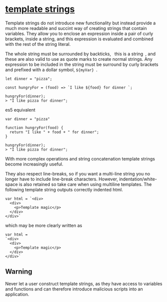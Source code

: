 # [template strings](https://developer.mozilla.org/en-US/docs/Web/JavaScript/Reference/template_strings)

Template strings do not introduce new functionality but instead provide a much more readable and succint way of creating strings that contain variables. They allow you to enclose an expression inside a pair of curly brackets, inside a string, and this expression is evaluated and combined with the rest of the string literal.

The whole string must be surrounded by backticks, ` `this is a string` `, and these are also valid to use as quote marks to create normal strings. Any expression to be included in the string must be surround by curly brackets and prefixed with a dollar symbol, `${myVar} `.

```
let dinner = "pizza";

const hungryFor = (food) => `I like ${food} for dinner `;

hungryFor(dinner);
> "I like pizza for dinner";
```

es5 equivalent

```
var dinner = "pizza"

function hungryFor(food) {
  return "I like " + food + " for dinner";
}

hungryFor(dinner);
> "I like pizza for dinner";
```

With more complex operations and string concatenation template strings become increasingly useful.

They also respect line-breaks, so if you want a multi-line string you no longer have to include line-break characters. However, indentation/white-space is also retained so take care when using multiline templates. The following template string outputs correctly indented html.

```
var html = `<div>
  <div>
    <p>Template magic</p>
  </div>
</div>`
```
which may be more clearly written as
```
var html =
`<div>
  <div>
    <p>Template magic</p>
  </div>
</div>`
```

## Warning
Never let a user construct template strings, as they have access to variables and functions and can therefore introduce malicious scripts into an application.
